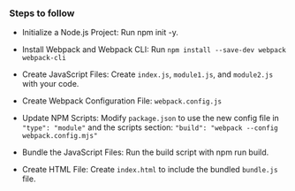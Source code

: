 ### Steps to follow

- Initialize a Node.js Project: Run npm init -y.

- Install Webpack and Webpack CLI: Run ```npm install --save-dev webpack webpack-cli```

- Create JavaScript Files: Create ```index.js```, ```module1.js```, and ```module2.js``` with your code.

- Create Webpack Configuration File:  ```webpack.config.js ```

- Update NPM Scripts: Modify ```package.json``` to use the new config file in  ```"type": "module"``` and the scripts section: ```"build": "webpack --config webpack.config.mjs"```

- Bundle the JavaScript Files: Run the build script with npm run build.

- Create HTML File: Create ```index.html``` to include the bundled ```bundle.js``` file.